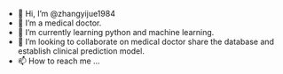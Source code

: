 - 👋 Hi, I’m @zhangyijue1984
- 👀 I’m a medical doctor.
- 🌱 I’m currently learning python and machine learning.
- 💞️ I’m looking to collaborate on medical doctor share the database and establish clinical prediction model.
- 📫 How to reach me ...

<!---
zhangyijue1984/zhangyijue1984 is a ✨ special ✨ repository because its `README.md` (this file) appears on your GitHub profile.
You can click the Preview link to take a look at your changes.
--->
